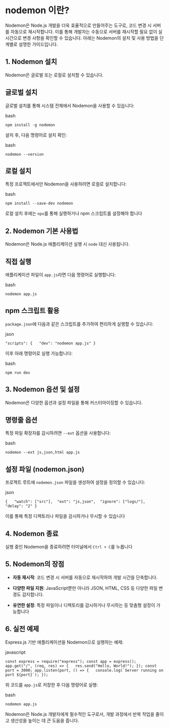 # nodemon 이란?

Nodemon은 Node.js 개발을 더욱 효율적으로 만들어주는 도구로, 코드 변경 시 서버를 자동으로 재시작합니다. 이를 통해 개발자는 수동으로 서버를 재시작할 필요 없이 실시간으로 변경 사항을 확인할 수 있습니다. 아래는 Nodemon의 설치 및 사용 방법을 단계별로 설명한 가이드입니다.


## **1. Nodemon 설치**

Nodemon은 글로벌 또는 로컬로 설치할 수 있습니다.

## **글로벌 설치**

글로벌 설치를 통해 시스템 전체에서 Nodemon을 사용할 수 있습니다:

bash

`npm install -g nodemon`

설치 후, 다음 명령어로 설치 확인:

bash

`nodemon --version`

## **로컬 설치**

특정 프로젝트에서만 Nodemon을 사용하려면 로컬로 설치합니다:

bash

`npm install --save-dev nodemon`

로컬 설치 후에는 `npx`를 통해 실행하거나 npm 스크립트를 설정해야 합니다

## **2. Nodemon 기본 사용법**

Nodemon은 Node.js 애플리케이션 실행 시 `node` 대신 사용됩니다.

## **직접 실행**

애플리케이션 파일이 `app.js`라면 다음 명령어로 실행합니다:

bash

`nodemon app.js`

## **npm 스크립트 활용**

`package.json`에 다음과 같은 스크립트를 추가하여 편리하게 실행할 수 있습니다:

json

`"scripts": {   "dev": "nodemon app.js" }`

이후 아래 명령어로 실행 가능합니다:

bash

`npm run dev`

## **3. Nodemon 옵션 및 설정**

Nodemon은 다양한 옵션과 설정 파일을 통해 커스터마이징할 수 있습니다.

## **명령줄 옵션**

특정 파일 확장자를 감시하려면 `--ext` 옵션을 사용합니다:

bash

`nodemon --ext js,json,html app.js`

## **설정 파일 (nodemon.json)**

프로젝트 루트에 `nodemon.json` 파일을 생성하여 설정을 정의할 수 있습니다:

json

`{   "watch": ["src"],  "ext": "js,json",  "ignore": ["logs/"],  "delay": "2" }`

이를 통해 특정 디렉토리나 파일을 감시하거나 무시할 수 있습니다

## **4. Nodemon 종료**

실행 중인 Nodemon을 종료하려면 터미널에서 `Ctrl + C`를 누릅니다

## **5. Nodemon의 장점**

- **자동 재시작**: 코드 변경 시 서버를 자동으로 재시작하여 개발 시간을 단축합니다.
    
- **다양한 파일 지원**: JavaScript뿐만 아니라 JSON, HTML, CSS 등 다양한 파일 변경도 감지합니다.
    
- **유연한 설정**: 특정 파일이나 디렉토리를 감시하거나 무시하는 등 맞춤형 설정이 가능합니다
    

## **6. 실전 예제**

Express.js 기반 애플리케이션을 Nodemon으로 실행하는 예제:

javascript

``const express = require("express"); const app = express(); app.get("/", (req, res) => {   res.send("Hello, World!"); }); const port = 3000; app.listen(port, () => {   console.log(`Server running on port ${port}`); });``

위 코드를 `app.js`로 저장한 후 다음 명령어로 실행:

bash

`nodemon app.js`

Nodemon은 Node.js 개발자에게 필수적인 도구로서, 개발 과정에서 반복 작업을 줄이고 생산성을 높이는 데 큰 도움을 줍니다.